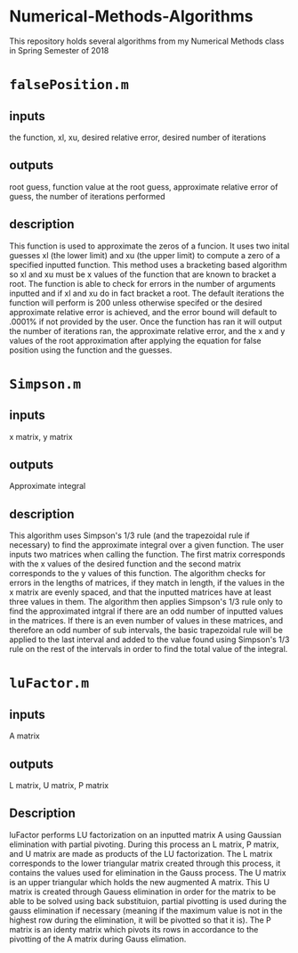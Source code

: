 # Numerical-Methods-Algorithms
This repository holds several algorithms from my Numerical Methods class in Spring Semester of 2018
# `falsePosition.m` 
## inputs 
the function,
xl,
xu,
desired relative error,
desired number of iterations
## outputs
root guess,
function value at the root guess,
approximate relative error of guess,
the number of iterations performed
## description
This function is used to approximate the zeros of a funcion. It uses two inital guesses xl (the lower limit) and xu (the upper limit) to compute a zero of a specified inputted function. This method uses a bracketing based algorithm so xl and xu must be x values of the function that are known to bracket a root. The function is able to check for errors in the number of arguments inputted and if xl and xu do in fact bracket a root. The default iterations the function will perform is 200 unless otherwise specifed or the desired approximate relative error is achieved, and the error bound will default to .0001% if not provided by the user. Once the function has ran it will output the number of iterations ran, the approximate relative error, and the x and y values of the root approximation after applying the equation for false position using the function and the guesses. 
# `Simpson.m`
## inputs
x matrix,
y matrix
## outputs
Approximate integral
## description
This algorithm uses Simpson's 1/3 rule (and the trapezoidal rule if necessary) to find the approximate integral over a given function. The user inputs two matrices when calling the function. The first matrix corresponds with the x values of the desired function and the second matrix corresponds to the y values of this function. The algorithm checks for errors in the lengths of matrices, if they match in length, if the values in the x matrix are evenly spaced, and that the inputted matrices have at least three values in them. The algorithm then applies Simpson's 1/3 rule only to find the approximated intgral if there are an odd number of inputted values in the matrices. If there is an even number of values in these matrices, and therefore an odd number of sub intervals, the basic trapezoidal rule will be applied to the last interval and added to the value found using Simpson's 1/3 rule on the rest of the intervals in order to find the total value of the integral. 
# `luFactor.m`
## inputs 
A matrix
## outputs
L matrix,
U matrix,
P matrix
## Description
luFactor performs LU factorization on an inputted matrix A using Gaussian elimination with partial pivoting. During this process an L matrix, P matrix, and U matrix are made as products of the LU factorization. The L matrix corresponds to the lower triangular matrix created through this process, it contains the values used for elimination in the Gauss process. The U matrix is an upper triangular which holds the new augmented A matrix. This U matrix is created through Gauess elimination in order for the matrix to be able to be solved using back substituion, partial pivotting is used during the gauss elimination if necessary (meaning if the maximum value is not in the highest row during the elimination, it will be pivotted so that it is). The P matrix is an identy matrix which pivots its rows in accordance to the pivotting of the A matrix during Gauss elimation. 

